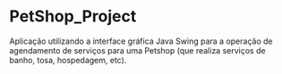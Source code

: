 # PetShop_Project
Aplicação utilizando a interface gráfica Java Swing para a operação de agendamento de serviços para uma Petshop (que realiza serviços de banho, tosa, hospedagem, etc).
